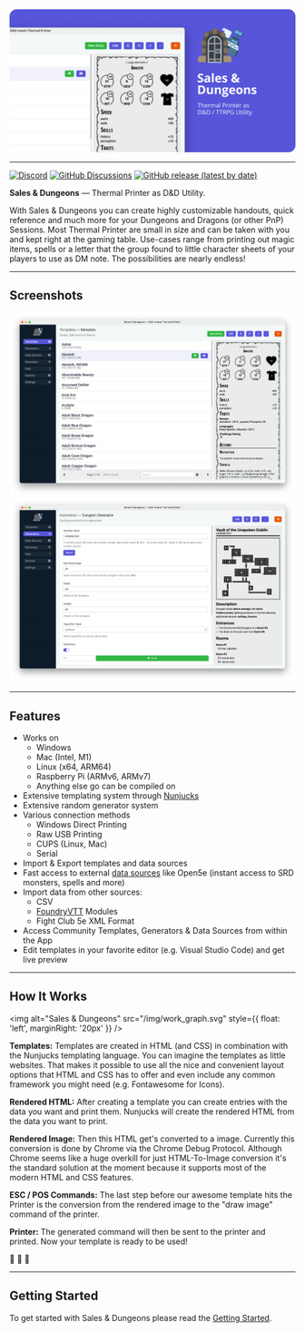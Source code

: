 <img src="/img/readme_header.png" />

---

[![Discord](https://img.shields.io/discord/678654745803751579?label=discord)](https://discord.gg/5MUZEjc) [![GitHub Discussions](https://img.shields.io/github/discussions/BigJk/snd)](https://github.com/BigJk/snd/discussions) [![GitHub release (latest by date)](https://img.shields.io/github/v/release/BigJk/snd)](https://github.com/BigJk/snd/releases)

**Sales & Dungeons** — Thermal Printer as D&amp;D Utility.

With Sales & Dungeons you can create highly customizable handouts, quick reference and much more for your Dungeons and Dragons (or other PnP) Sessions.
Most Thermal Printer are small in size and can be taken with you and kept right at the gaming table. Use-cases range from printing out magic items, spells
or a letter that the group found to little character sheets of your players to use as DM note. The possibilities are nearly endless!

---

## Screenshots

<center>
    <img src="/img/screenshot.png" style={{maxWidth: "700px"}} />
    <img src="/img/screenshot_gen.png" style={{maxWidth: "700px"}} />
</center>

---

## Features

- Works on
    - Windows
    - Mac (Intel, M1)
    - Linux (x64, ARM64)
    - Raspberry Pi (ARMv6, ARMv7)
    - Anything else go can be compiled on
- Extensive templating system through [Nunjucks](https://mozilla.github.io/nunjucks/)
- Extensive random generator system
- Various connection methods
    - Windows Direct Printing
    - Raw USB Printing
    - CUPS (Linux, Mac)
    - Serial
- Import & Export templates and data sources
- Fast access to external [data sources](https://github.com/BigJk/snd/wiki/Data-Sources) like Open5e (instant access to SRD monsters, spells and more)
- Import data from other sources:
    - CSV
    - [FoundryVTT](https://foundryvtt.com/) Modules
    - Fight Club 5e XML Format
- Access Community Templates, Generators & Data Sources from within the App
- Edit templates in your favorite editor (e.g. Visual Studio Code) and get live preview

---

## How It Works

<img alt="Sales &amp; Dungeons" src="/img/work_graph.svg" style={{ float: 'left', marginRight: '20px' }} />

**Templates:** Templates are created in HTML (and CSS) in combination with the Nunjucks templating language. You can imagine
the templates as little websites. That makes it possible to use all the nice and convenient layout options that HTML and CSS
has to offer and even include any common framework you might need (e.g. Fontawesome for Icons).

**Rendered HTML:** After creating a template you can create entries with the data you want and print them.
Nunjucks will create the rendered HTML from the data you want to print.

**Rendered Image:** Then this HTML get's converted to a image. Currently this conversion is done by Chrome via the
Chrome Debug Protocol. Although Chrome seems like a huge overkill for just HTML-To-Image conversion it's the standard solution at the
moment because it supports most of the modern HTML and CSS features.

**ESC / POS Commands:** The last step before our awesome template hits the Printer is the conversion from the rendered image
to the "draw image" command of the printer.

**Printer:** The generated command will then be sent to the printer and printed. Now your template is ready to be used!

:tada: :tada: :tada:

---

## Getting Started

To get started with Sales & Dungeons please read the [Getting Started](/docs/intro).